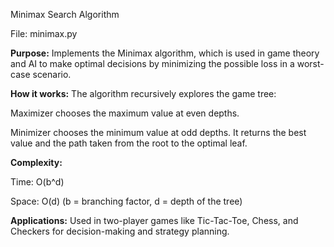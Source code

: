 Minimax Search Algorithm

File: minimax.py

**Purpose:**
Implements the Minimax algorithm, which is used in game theory and AI to make optimal decisions by minimizing the possible loss in a worst-case scenario.

**How it works:**
The algorithm recursively explores the game tree:

Maximizer chooses the maximum value at even depths.

Minimizer chooses the minimum value at odd depths.
It returns the best value and the path taken from the root to the optimal leaf.

**Complexity:**

Time: O(b^d)

Space: O(d)
(b = branching factor, d = depth of the tree)

**Applications:**
Used in two-player games like Tic-Tac-Toe, Chess, and Checkers for decision-making and strategy planning.
